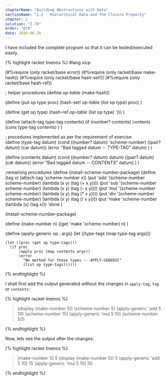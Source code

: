 ```yaml
---
chapterName: "Building Abstractions with Data"
sectionName: "2.2 - Hierarchical Data and the Closure Property"
chapter: 2
solution: "2.78"
order: "078"
date: 2016-06-26
---
```


I have included the complete program so that it can be tested/executed easily.

{% highlight racket linenos %}
#lang sicp

(#%require (only racket/base error))
(#%require (only racket/base make-hash))
(#%require (only racket/base hash-set!))
(#%require (only racket/base hash-ref))

; helper procedures
(define *op-table* (make-hash))

(define (put op type proc)
  (hash-set! *op-table* (list op type) proc)
)

(define (get op type)
  (hash-ref *op-table* (list op type) '())
)

(define (attach-tag type-tag contents) 
   (if (number? contents) 
       contents 
       (cons type-tag contents)
   )
) 

; procedures implemented as per the requirement of exercise  
(define (type-tag datum) 
   (cond ((number? datum) 'scheme-number)
         ((pair? datum) (car datum)) 
         (error "Bad tagged datum -- TYPE-TAG" datum)
   )
)
  
(define (contents datum) 
   (cond ((number? datum) datum) 
         ((pair? datum) (cdr datum)) 
         (error "Bad tagged datum -- CONTENTS" datum)
   )
)

;remaining procedures
(define (install-scheme-number-package)
  (define (tag x)
    (attach-tag 'scheme-number x))
  (put 'add '(scheme-number scheme-number)
       (lambda (x y) (tag (+ x y))))
  (put 'sub '(scheme-number scheme-number)
       (lambda (x y) (tag (- x y))))
  (put 'mul '(scheme-number scheme-number)
       (lambda (x y) (tag (* x y))))
  (put 'div '(scheme-number scheme-number)
       (lambda (x y) (tag (/ x y))))
  (put 'make 'scheme-number
       (lambda (x) (tag x)))
  'done
)

(install-scheme-number-package)

(define (make-number n)
  ((get 'make 'scheme-number) n)
)  

(define (apply-generic op . args)
  (let ((type-tags (map type-tag args)))

    (let ((proc (get op type-tags)))
      (if proc
          (apply proc (map contents args))
          (error
            "No method for these types -- APPLY-GENERIC"
            (list op type-tags))))))
{% endhighlight %}
 
I shall first add the output generated without the changes in `apply-tag`, `tag` or `contents`:
 
{% highlight racket linenos %}
> (display (make-number 5))
(scheme-number 5)
> (apply-generic 'add 5 10)
(scheme-number 15)
> (apply-generic 'mul 5 10)
(scheme-number 50)
> 
{% endhighlight %}
 

Now, lets see the output after the changes:

{% highlight racket linenos %}
> (make-number 5)
5
> (display (make-number 5))
5
> (apply-generic 'add 5 10)
15
> (apply-generic 'mul 5 10)
50
> 
{% endhighlight %}


 
